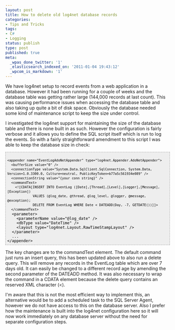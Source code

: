 ```yaml
---
layout: post
title: How to delete old log4net database records
categories:
- Tips and Tricks
tags:
- C#
- Logging
status: publish
type: post
published: true
meta:
  _wpas_done_twitter: '1'
  _elasticsearch_indexed_on: '2011-01-04 19:43:12'
  _wpcom_is_markdown: '1'
---
```

We have log4net setup to record events from a web application in a database.  However it had been running for a couple of weeks and the database table was getting rather large (144,000 records at last count).  This was causing performance issues when accessing the database table and also taking up quite a bit of disk space.  Obviously the database needed some kind of maintenance script to keep the size under control.

I investigated the log4net support for maintaining the size of the database table  and there is none built in as such. However the configuration is fairly  verbose and it allows you to define the SQL script itself which is run to log the events. So with a fairly straightforward amendment to this script I was able to keep the database size in check:

<pre style="background-color:#eeeeee;border:1px dashed #999999;color:black;font-family:andale mono, lucida console, monaco, fixed, monospace;font-size:12px;height:280px;line-height:14px;overflow:auto;width:100%;padding:5px;"><code>
&lt;appender name="EventLogAdoNetAppender" type="log4net.Appender.AdoNetAppender"&gt;          
  &lt;bufferSize value="0" /&gt;          
  &lt;connectionType value="System.Data.SqlClient.SqlConnection, System.Data, Version=1.0.3300.0, Culture=neutral, PublicKeyToken=b77a5c561934e089" /&gt;
  &lt;connectionString value="{your conn string}" /&gt;
  &lt;commandText&gt;
    &lt;![CDATA[INSERT INTO EventLog ([Date],[Thread],[Level],[Logger],[Message],[Exception])
             VALUES (@log_date, @thread, @log_level, @logger, @message, @exception);
             DELETE FROM EventLog WHERE Date &lt; DATEADD(Day, -7, GETDATE())]]&gt;
  &lt;/commandText&gt;
</code><span style="font-family:monospace;">  &lt;parameter&gt;
    &lt;parameterName value="@log_date" /&gt;
    &lt;dbType value="DateTime" /&gt;             
    &lt;layout type="log4net.Layout.RawTimeStampLayout" /&gt;          
  &lt;/parameter&gt;
  ...
&lt;/appender&gt;</span></pre>

The key changes are to the commandText element. The default command just runs an insert query, this has been updated above to also run a delete query. This will remove any records in the EventLog table which are over 7 days old.
It can easily be changed to a different record age by amending the second parameter of the DATEADD method.
It was also necessary to wrap the command in a CDATA element because the delete query contains an reserved XML character (&lt;).

I'm aware that this is not the most efficient way to implement this, an alternative would be to add a scheduled task to the SQL Server Agent, however we do not have access to this on the database server.
Also I prefer how the maintenance is built into the log4net configuration here so it will now work immediately on any database server without the need for separate configuration steps.
